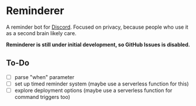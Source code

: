 # Reminderer

A reminder bot for [Discord]. Focused on privacy, because people who use it as a second brain likely care.

**Reminderer is still under initial development, so GitHub Issues is disabled.**

<!-- **If you are having issues, please contact me [on Discord][contact-discord].** -->

## To-Do

- [ ] parse "when" parameter
- [ ] set up timed reminder system
      (maybe use a serverless function for this)
- [ ] explore deployment options
      (maybe use a serverless function for command triggers too)

[discord]: https://discord.com/
[contact-discord]: https://discord.com/users/757834655516065862
